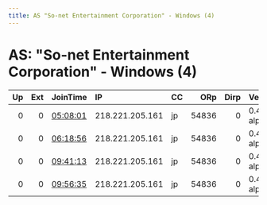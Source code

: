 ```yaml
---
title: AS "So-net Entertainment Corporation" - Windows (4)
---
```


# AS: "So-net Entertainment Corporation" - Windows (4)

|   Up |   Ext | JoinTime                                                                                            | IP              | CC   |   ORp |   Dirp | Version       | Contact   | Nickname   |   eFamMembers |
|-----:|------:|:----------------------------------------------------------------------------------------------------|:----------------|:-----|------:|-------:|:--------------|:----------|:-----------|--------------:|
|    0 |     0 | [05:08:01](https://metrics.torproject.org/rs.html#details/25416E3BCF6852E0A4B74469F3EF11AF30421BE9) | 218.221.205.161 | jp   | 54836 |      0 | 0.4.1.2-alpha | None      | default    |             1 |
|    0 |     0 | [06:18:56](https://metrics.torproject.org/rs.html#details/F4D37BC0A37E9D3768245FEF81C0021B1B84C3F1) | 218.221.205.161 | jp   | 54836 |      0 | 0.4.1.2-alpha | None      | default    |             1 |
|    0 |     0 | [09:41:13](https://metrics.torproject.org/rs.html#details/AA6D7AC16DF4546FA2870B0D6811F98946FCE2BD) | 218.221.205.161 | jp   | 54836 |      0 | 0.4.1.2-alpha | None      | default    |             1 |
|    0 |     0 | [09:56:35](https://metrics.torproject.org/rs.html#details/28AEB009D597621FE7A22349BBD0134E0F2502AE) | 218.221.205.161 | jp   | 54836 |      0 | 0.4.1.2-alpha | None      | default    |             1 |
